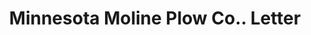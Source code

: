---
doi: 10.7916/D8JQ2C2F
date_other: '1903'
date_other_textual: '1903'
form: correspondence
genre:
- Letters (correspondence)
name:
- Minnesota Moline Plow Co.
object_in_context_url: https://biggert.cul.columbia.edu/items/view/ave_biggert_00653
subject_hierarchical_geographic:
- Minneapolis, Minnesota, United States
subject_name:
- Minnesota Moline Plow Co.
title: Minnesota Moline Plow Co.. Letter
sort_title: Minnesota Moline Plow Co.. Letter
call_number: ave_biggert_00653
coordinates:
- 44.983333333333334,-93.26666666666667
pid: ave_biggert_00653
identifiers: ave_biggert_00653
thumbnail: https://derivativo-2.library.columbia.edu/iiif/2/ldpd:345674/full/!256,256/0/native.jpg
permalink: "/items/ave_biggert_00653/"
layout: iiif-image-page
---